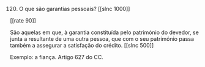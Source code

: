 120. O que são garantias pessoais?
[[slnc 1000]]

[[rate 90]]

São aquelas em que, à garantia constituída pelo património do devedor, se junta a resultante de uma outra pessoa, que com o seu património passa também a assegurar a satisfação do crédito.
[[slnc 500]]

Exemplo: a fiança. Artigo 627 do CC.
